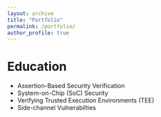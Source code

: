 ```yaml
---
layout: archive
title: "Portfolio"
permalink: /portfolio/
author_profile: true
---
```


Education
======
- Assertion-Based Security Verification
- System-on-Chip (SoC) Security 
- Verifying Trusted Execution Environments (TEE)
- Side-channel Vulnerabilties